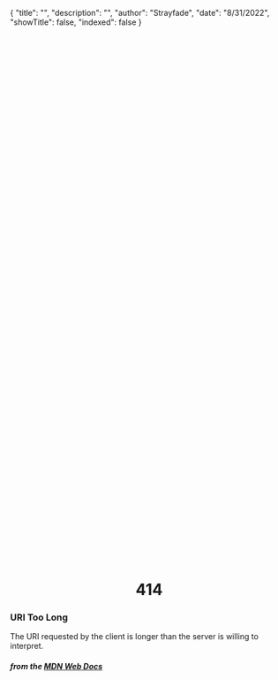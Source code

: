 {
"title": "",
"description": "",
"author": "Strayfade",
"date": "8/31/2022",
"showTitle": false,
"indexed": false
}

<p style="margin-right: auto; margin-left: auto; width: max-content; margin-top: 25vh; opacity: 0.5;"></p>
<h1 style="margin-right: auto; margin-left: auto; width: max-content; margin-top: 3px;">414</h1>

### URI Too Long

The URI requested by the client is longer than the server is willing to interpret.

#### _from the [MDN Web Docs](https://developer.mozilla.org/en-US/docs/Web/HTTP/Status)_
